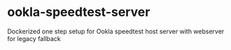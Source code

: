 # ookla-speedtest-server
Dockerized one step setup for Ookla speedtest host server with webserver for legacy fallback
